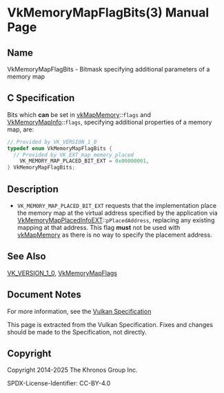 # VkMemoryMapFlagBits(3) Manual Page

## Name

VkMemoryMapFlagBits - Bitmask specifying additional parameters of a memory map



## [](#_c_specification)C Specification

Bits which **can** be set in [vkMapMemory](https://registry.khronos.org/vulkan/specs/latest/man/html/vkMapMemory.html)::`flags` and [VkMemoryMapInfo](https://registry.khronos.org/vulkan/specs/latest/man/html/VkMemoryMapInfo.html)::`flags`, specifying additional properties of a memory map, are:

```c++
// Provided by VK_VERSION_1_0
typedef enum VkMemoryMapFlagBits {
  // Provided by VK_EXT_map_memory_placed
    VK_MEMORY_MAP_PLACED_BIT_EXT = 0x00000001,
} VkMemoryMapFlagBits;
```

## [](#_description)Description

- `VK_MEMORY_MAP_PLACED_BIT_EXT` requests that the implementation place the memory map at the virtual address specified by the application via [VkMemoryMapPlacedInfoEXT](https://registry.khronos.org/vulkan/specs/latest/man/html/VkMemoryMapPlacedInfoEXT.html)::`pPlacedAddress`, replacing any existing mapping at that address. This flag **must** not be used with [vkMapMemory](https://registry.khronos.org/vulkan/specs/latest/man/html/vkMapMemory.html) as there is no way to specify the placement address.

## [](#_see_also)See Also

[VK\_VERSION\_1\_0](https://registry.khronos.org/vulkan/specs/latest/man/html/VK_VERSION_1_0.html), [VkMemoryMapFlags](https://registry.khronos.org/vulkan/specs/latest/man/html/VkMemoryMapFlags.html)

## [](#_document_notes)Document Notes

For more information, see the [Vulkan Specification](https://registry.khronos.org/vulkan/specs/latest/html/vkspec.html#VkMemoryMapFlagBits)

This page is extracted from the Vulkan Specification. Fixes and changes should be made to the Specification, not directly.

## [](#_copyright)Copyright

Copyright 2014-2025 The Khronos Group Inc.

SPDX-License-Identifier: CC-BY-4.0